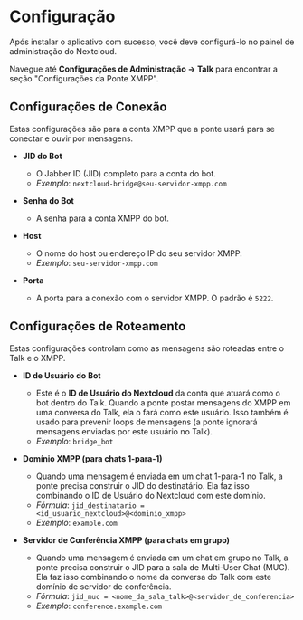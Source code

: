 # Configuração

Após instalar o aplicativo com sucesso, você deve configurá-lo no painel de administração do Nextcloud.

Navegue até **Configurações de Administração -> Talk** para encontrar a seção "Configurações da Ponte XMPP".

## Configurações de Conexão

Estas configurações são para a conta XMPP que a ponte usará para se conectar e ouvir por mensagens.

- **JID do Bot**
  - O Jabber ID (JID) completo para a conta do bot.
  - *Exemplo*: `nextcloud-bridge@seu-servidor-xmpp.com`

- **Senha do Bot**
  - A senha para a conta XMPP do bot.

- **Host**
  - O nome do host ou endereço IP do seu servidor XMPP.
  - *Exemplo*: `seu-servidor-xmpp.com`

- **Porta**
  - A porta para a conexão com o servidor XMPP. O padrão é `5222`.

## Configurações de Roteamento

Estas configurações controlam como as mensagens são roteadas entre o Talk e o XMPP.

- **ID de Usuário do Bot**
  - Este é o **ID de Usuário do Nextcloud** da conta que atuará como o bot dentro do Talk. Quando a ponte postar mensagens do XMPP em uma conversa do Talk, ela o fará como este usuário. Isso também é usado para prevenir loops de mensagens (a ponte ignorará mensagens enviadas por este usuário no Talk).
  - *Exemplo*: `bridge_bot`

- **Domínio XMPP (para chats 1-para-1)**
  - Quando uma mensagem é enviada em um chat 1-para-1 no Talk, a ponte precisa construir o JID do destinatário. Ela faz isso combinando o ID de Usuário do Nextcloud com este domínio.
  - *Fórmula*: `jid_destinatario = <id_usuario_nextcloud>@<dominio_xmpp>`
  - *Exemplo*: `example.com`

- **Servidor de Conferência XMPP (para chats em grupo)**
  - Quando uma mensagem é enviada em um chat em grupo no Talk, a ponte precisa construir o JID para a sala de Multi-User Chat (MUC). Ela faz isso combinando o nome da conversa do Talk com este domínio de servidor de conferência.
  - *Fórmula*: `jid_muc = <nome_da_sala_talk>@<servidor_de_conferencia>`
  - *Exemplo*: `conference.example.com`
